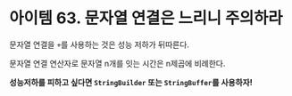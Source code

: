 # 아이템 63. 문자열 연결은 느리니 주의하라

문자열 연결을 `+`를 사용하는 것은 성능 저하가 뒤따른다.

문자열 연결 연산자로 문자열 n개를 잇는 시간은 n제곱에 비례한다.

**성능저하를 피하고 싶다면 `StringBuilder` 또는 `StringBuffer`를 사용하자!**

